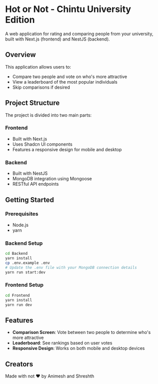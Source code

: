 # Hot or Not - Chintu University Edition

A web application for rating and comparing people from your university, built with Next.js (frontend) and NestJS (backend).

## Overview

This application allows users to:
- Compare two people and vote on who's more attractive
- View a leaderboard of the most popular individuals
- Skip comparisons if desired

## Project Structure

The project is divided into two main parts:

### Frontend
- Built with Next.js
- Uses Shadcn UI components
- Features a responsive design for mobile and desktop

### Backend
- Built with NestJS
- MongoDB integration using Mongoose
- RESTful API endpoints

## Getting Started

### Prerequisites
- Node.js
- yarn

### Backend Setup

```bash
cd Backend
yarn install
cp .env.example .env
# Update the .env file with your MongoDB connection details
yarn run start:dev
```

### Frontend Setup

```bash
cd Frontend
yarn install
yarn run dev
```

## Features

- **Comparison Screen**: Vote between two people to determine who's more attractive
- **Leaderboard**: See rankings based on user votes
- **Responsive Design**: Works on both mobile and desktop devices

## Creators

Made with not ❤️ by <Link href="https://x.com/animesh_xd" className="text-primary">Animesh</Link> and <Link href="https://x.com/Shreverrr" className="text-primary">Shreshth</Link>
